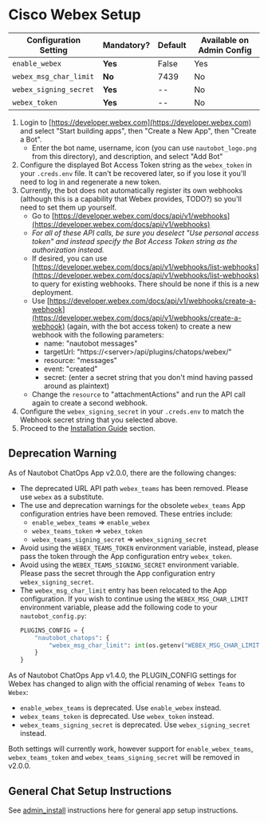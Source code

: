 # Cisco Webex Setup

| Configuration Setting        | Mandatory? | Default | Available on Admin Config |
| ---------------------------- | ---------- | ------- | ------------------------- |
| `enable_webex`               | **Yes**    | False   | Yes                       |
| `webex_msg_char_limit`       | **No**     | 7439    | No                        |
| `webex_signing_secret`       | **Yes**    | --      | No                        |
| `webex_token`                | **Yes**    | --      | No                        |

1. Login to [https://developer.webex.com](https://developer.webex.com) and select "Start building apps", then "Create a New App", then "Create a Bot".
   - Enter the bot name, username, icon (you can use `nautobot_logo.png` from this directory), and description,
     and select "Add Bot"
2. Configure the displayed Bot Access Token string as the `webex_token` in your `.creds.env` file.
   It can't be recovered later, so if you lose it you'll need to log in and regenerate a new token.
3. Currently, the bot does not automatically register its own webhooks (although this is a capability that Webex
   provides, TODO?) so you'll need to set them up yourself.
   - Go to [https://developer.webex.com/docs/api/v1/webhooks](https://developer.webex.com/docs/api/v1/webhooks)
   - *For all of these API calls, be sure you deselect "Use personal access token" and instead specify the
     Bot Access Token string as the authorization instead.*
   - If desired, you can use [https://developer.webex.com/docs/api/v1/webhooks/list-webhooks](https://developer.webex.com/docs/api/v1/webhooks/list-webhooks) to query for existing
     webhooks. There should be none if this is a new deployment.
   - Use [https://developer.webex.com/docs/api/v1/webhooks/create-a-webhook](https://developer.webex.com/docs/api/v1/webhooks/create-a-webhook) (again, with the bot access token) to create
     a new webhook with the following parameters:
     - name: "nautobot messages"
     - targetUrl: "https://\<server\>/api/plugins/chatops/webex/"
     - resource: "messages"
     - event: "created"
     - secret: (enter a secret string that you don't mind having passed around as plaintext)
   - Change the `resource` to "attachmentActions" and run the API call again to create a second webhook.
4. Configure the `webex_signing_secret` in your `.creds.env` to match the Webhook secret string that you selected above.
5. Proceed to the [Installation Guide](index.md#Install-Guide) section.

## Deprecation Warning

As of Nautobot ChatOps App v2.0.0, there are the following changes:

- The deprecated URL API path `webex_teams` has been removed. Please use `webex` as a substitute.
- The use and deprecation warnings for the obsolete `webex_teams` App configuration entries have been removed. These entries include:
    - `enable_webex_teams` => `enable_webex`
    - `webex_teams_token` => `webex_token`
    - `webex_teams_signing_secret` => `webex_signing_secret`
- Avoid using the `WEBEX_TEAMS_TOKEN` environment variable, instead, please pass the token through the App configuration entry `webex_token`.
- Avoid using the `WEBEX_TEAMS_SIGNING_SECRET` environment variable. Please pass the secret through the App configuration entry `webex_signing_secret`.
- The `webex_msg_char_limit` entry has been relocated to the App configuration. If you wish to continue using the `WEBEX_MSG_CHAR_LIMIT` environment variable, please add the following code to your `nautobot_config.py`:
    ```python
    PLUGINS_CONFIG = {
        "nautobot_chatops": {
            "webex_msg_char_limit": int(os.getenv("WEBEX_MSG_CHAR_LIMIT", "7439")),
        }
    }
    ```

As of Nautobot ChatOps App v1.4.0, the PLUGIN_CONFIG settings for Webex has changed to align with the official renaming of `Webex Teams` to `Webex`:

- `enable_webex_teams` is deprecated. Use `enable_webex` instead.
- `webex_teams_token` is deprecated. Use `webex_token` instead.
- `webex_teams_signing_secret` is deprecated. Use `webex_signing_secret` instead.

Both settings will currently work, however support for `enable_webex_teams`, `webex_teams_token` and `webex_teams_signing_secret` will be removed in v2.0.0.

## General Chat Setup Instructions

See [admin_install](index.md) instructions here for general app setup instructions.
